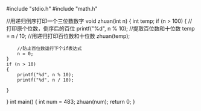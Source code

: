 #include "stdio.h"
#include "math.h"

//用递归倒序打印一个三位数数字
void zhuan(int n)
{
	int temp;
	if (n > 100)
	{
		//打印原个位数，倒序后的百位
		printf("%d", n % 10);
		//提取百位数和十位数
		temp = n / 10;
		//用递归打印百位数和十位数
		zhuan(temp);
		
		//防止百位数运行下个if表达式
		n = 0;
	}
	if (n > 10)
	{
		printf("%d", n % 10);
		printf("%d", n / 10);
		
	}
}
int main()
{
	int num = 483;
	zhuan(num);
	return 0;
}
